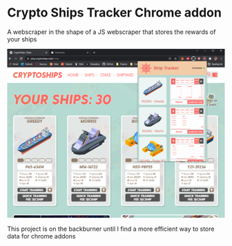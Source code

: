 # Crypto Ships Tracker Chrome addon

A webscraper in the shape of a JS webscraper that stores the rewards of your ships

![Screenshot](images/mockup.png)

This project is on the backburner until I find a more efficient way to store data for chrome addons
